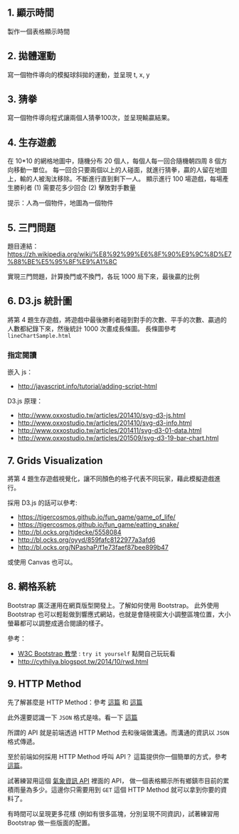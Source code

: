 ## 1. 顯示時間
製作一個表格顯示時間

## 2. 拋體運動
寫一個物件導向的模擬球斜拋的運動，並呈現 t, x, y

## 3. 猜拳
寫一個物件導向程式讓兩個人猜拳100次，並呈現輸贏結果。

## 4. 生存遊戲
在 10*10 的網格地圖中，隨機分布 20 個人，每個人每一回合隨機朝四周 8 個方向移動一單位。
每一回合只要兩個以上的人碰面，就進行猜拳，贏的人留在地圖上，輸的人被淘汰移除。不斷進行直到剩下一人。
顯示進行 100 場遊戲，每場產生勝利者 (1) 需要花多少回合 (2) 擊敗對手數量

提示：人為一個物件，地圖為一個物件

## 5. 三門問題
題目連結：https://zh.wikipedia.org/wiki/%E8%92%99%E6%8F%90%E9%9C%8D%E7%88%BE%E5%95%8F%E9%A1%8C

實現三門問題，計算換門或不換門，各玩 1000 局下來，最後贏的比例

## 6. D3.js 統計圖
將第 4 題生存遊戲，將遊戲中最後勝利者碰到對手的次數、平手的次數、贏過的人數都紀錄下來，然後統計 1000 次畫成長條圖。
長條圖參考 `lineChartSample.html` 
### 指定閱讀
嵌入 js：
- http://javascript.info/tutorial/adding-script-html

D3.js 原理：
- http://www.oxxostudio.tw/articles/201410/svg-d3-js.html
- http://www.oxxostudio.tw/articles/201410/svg-d3-info.html
- http://www.oxxostudio.tw/articles/201411/svg-d3-01-data.html
- http://www.oxxostudio.tw/articles/201509/svg-d3-19-bar-chart.html

## 7. Grids Visualization
將第 4 題生存遊戲視覺化，讓不同顏色的格子代表不同玩家，藉此模擬遊戲進行。

採用 D3.js 的話可以參考:
- https://tigercosmos.github.io/fun_game/game_of_life/
- https://tigercosmos.github.io/fun_game/eatting_snake/
- http://bl.ocks.org/tjdecke/5558084
- http://bl.ocks.org/oyyd/859fafc8122977a3afd6
- http://bl.ocks.org/NPashaP/f1e73faef87bee899b47

或使用 Canvas 也可以。

## 8. 網格系統
Bootstrap 廣泛運用在網頁版型開發上。了解如何使用 Bootstrap。
此外使用 Bootstrap 也可以輕鬆做到響應式網站，也就是會隨視窗大小調整區塊位置，大小螢幕都可以調整成適合閱讀的樣子。

參考：
- [W3C Bootstrap 教學](https://www.w3schools.com/bootstrap/default.asp ) : `try it yourself` 點開自己玩玩看
- http://cythilya.blogspot.tw/2014/10/rwd.html

## 9. HTTP Method
先了解甚麼是 HTTP Method：參考 [這篇](http://data-sci.info/2015/10/24/%E5%B8%B8%E8%A6%8B%E7%9A%84http-method%E7%9A%84%E4%B8%8D%E5%90%8C%E6%80%A7%E8%B3%AA%E5%88%86%E6%9E%90%EF%BC%9Agetpost%E5%92%8C%E5%85%B6%E4%BB%964%E7%A8%AEmethod%E7%9A%84%E5%B7%AE%E5%88%A5/)
和 [這篇](https://blog.toright.com/posts/1203/%E6%B7%BA%E8%AB%87-http-method%EF%BC%9A%E8%A1%A8%E5%96%AE%E4%B8%AD%E7%9A%84-get-%E8%88%87-post-%E6%9C%89%E4%BB%80%E9%BA%BC%E5%B7%AE%E5%88%A5%EF%BC%9F.html)

此外還要認識一下 `JSON` 格式是啥。看一下 [這篇](https://blog.wu-boy.com/2011/04/%E4%BD%A0%E4%B8%8D%E5%8F%AF%E4%B8%8D%E7%9F%A5%E7%9A%84-json-%E5%9F%BA%E6%9C%AC%E4%BB%8B%E7%B4%B9/)

所謂的 API 就是前端透過 HTTP Method 去和後端做溝通。而溝通的資訊以 `JSON` 格式傳遞。

至於前端如何採用 HTTP Method 呼叫 API？ 這篇提供你一個簡單的方式，參考 [這篇](https://www.w3schools.com/jquery/jquery_ajax_get_post.asp)。

試著練習用這個 [氣象資訊 API](https://works.ioa.tw/weather/api/doc/index.html) 裡面的 API，
做一個表格顯示所有鄉鎮市目前的累積雨量為多少。這邊你只需要用到 `GET` 這個 HTTP Method 就可以拿到你要的資料了。

有時間可以呈現更多花樣 (例如有很多區塊，分別呈現不同資訊)，試著練習用 Bootstrap 做一些版面的配置。

